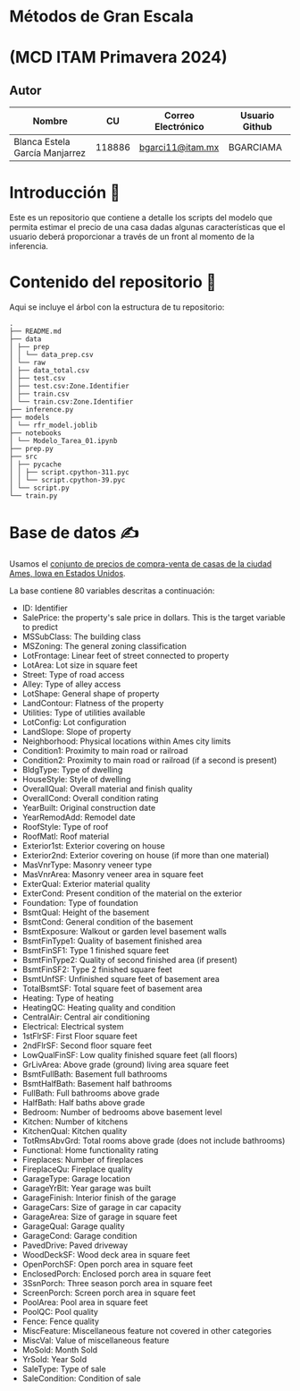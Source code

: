 # Métodos de Gran Escala 
# (MCD ITAM Primavera 2024)         

## Autor

| Nombre                        |  CU    | Correo Electrónico             | Usuario Github |
|-------------------------------|--------|--------------------------------|----------------|
| Blanca Estela García Manjarrez | 118886 | bgarci11@itam.mx               | BGARCIAMA      |

# Introducción  🧠
Este es un repositorio que contiene a detalle los scripts del modelo que permita estimar el precio de una casa dadas algunas características que el usuario deberá proporcionar a través de un front al momento de la inferencia.

# Contenido del repositorio  🎯
Aqui se incluye el árbol con la estructura de tu repositorio:
```
.
├── README.md
├── data
│ ├── prep
│ │ └── data_prep.csv
│ └── raw
│ ├── data_total.csv
│ ├── test.csv
│ ├── test.csv:Zone.Identifier
│ ├── train.csv
│ └── train.csv:Zone.Identifier
├── inference.py
├── models
│ └── rfr_model.joblib
├── notebooks
│ └── Modelo_Tarea_01.ipynb
├── prep.py
├── src
│ ├── pycache
│ │ ├── script.cpython-311.pyc
│ │ └── script.cpython-39.pyc
│ └── script.py
└── train.py
```

# Base de datos  ✍
Usamos el [conjunto de precios de compra-venta de casas de la ciudad Ames, Iowa en Estados Unidos](https://www.kaggle.com/competitions/house-prices-advanced-regression-techniques).

La base contiene 80 variables descritas a continuación:
- ID: Identifier
- SalePrice: the property's sale price in dollars. This is the target variable to predict
- MSSubClass: The building class
- MSZoning: The general zoning classification
- LotFrontage: Linear feet of street connected to property
- LotArea: Lot size in square feet
- Street: Type of road access
- Alley: Type of alley access
- LotShape: General shape of property
- LandContour: Flatness of the property
- Utilities: Type of utilities available
- LotConfig: Lot configuration
- LandSlope: Slope of property
- Neighborhood: Physical locations within Ames city limits
- Condition1: Proximity to main road or railroad
- Condition2: Proximity to main road or railroad (if a second is present)
- BldgType: Type of dwelling
- HouseStyle: Style of dwelling
- OverallQual: Overall material and finish quality
- OverallCond: Overall condition rating
- YearBuilt: Original construction date
- YearRemodAdd: Remodel date
- RoofStyle: Type of roof
- RoofMatl: Roof material
- Exterior1st: Exterior covering on house
- Exterior2nd: Exterior covering on house (if more than one material)
- MasVnrType: Masonry veneer type
- MasVnrArea: Masonry veneer area in square feet
- ExterQual: Exterior material quality
- ExterCond: Present condition of the material on the exterior
- Foundation: Type of foundation
- BsmtQual: Height of the basement
- BsmtCond: General condition of the basement
- BsmtExposure: Walkout or garden level basement walls
- BsmtFinType1: Quality of basement finished area
- BsmtFinSF1: Type 1 finished square feet
- BsmtFinType2: Quality of second finished area (if present)
- BsmtFinSF2: Type 2 finished square feet
- BsmtUnfSF: Unfinished square feet of basement area
- TotalBsmtSF: Total square feet of basement area
- Heating: Type of heating
- HeatingQC: Heating quality and condition
- CentralAir: Central air conditioning
- Electrical: Electrical system
- 1stFlrSF: First Floor square feet
- 2ndFlrSF: Second floor square feet
- LowQualFinSF: Low quality finished square feet (all floors)
- GrLivArea: Above grade (ground) living area square feet
- BsmtFullBath: Basement full bathrooms
- BsmtHalfBath: Basement half bathrooms
- FullBath: Full bathrooms above grade
- HalfBath: Half baths above grade
- Bedroom: Number of bedrooms above basement level
- Kitchen: Number of kitchens
- KitchenQual: Kitchen quality
- TotRmsAbvGrd: Total rooms above grade (does not include bathrooms)
- Functional: Home functionality rating
- Fireplaces: Number of fireplaces
- FireplaceQu: Fireplace quality
- GarageType: Garage location
- GarageYrBlt: Year garage was built
- GarageFinish: Interior finish of the garage
- GarageCars: Size of garage in car capacity
- GarageArea: Size of garage in square feet
- GarageQual: Garage quality
- GarageCond: Garage condition
- PavedDrive: Paved driveway
- WoodDeckSF: Wood deck area in square feet
- OpenPorchSF: Open porch area in square feet
- EnclosedPorch: Enclosed porch area in square feet
- 3SsnPorch: Three season porch area in square feet
- ScreenPorch: Screen porch area in square feet
- PoolArea: Pool area in square feet
- PoolQC: Pool quality
- Fence: Fence quality
- MiscFeature: Miscellaneous feature not covered in other categories
- MiscVal: Value of miscellaneous feature
- MoSold: Month Sold
- YrSold: Year Sold
- SaleType: Type of sale
- SaleCondition: Condition of sale
